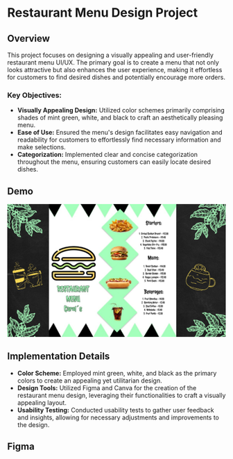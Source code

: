 # Restaurant Menu Design Project

## Overview
This project focuses on designing a visually appealing and user-friendly restaurant menu UI/UX. The primary goal is to create a menu that not only looks attractive but also enhances the user experience, making it effortless for customers to find desired dishes and potentially encourage more orders.

### Key Objectives:
- **Visually Appealing Design:** Utilized color schemes primarily comprising shades of mint green, white, and black to craft an aesthetically pleasing menu.
- **Ease of Use:** Ensured the menu's design facilitates easy navigation and readability for customers to effortlessly find necessary information and make selections.
- **Categorization:** Implemented clear and concise categorization throughout the menu, ensuring customers can easily locate desired dishes.

## Demo
![MENU RESTAURANT](MENU%20RESTAURANT%20TASK%203.png)


## Implementation Details
- **Color Scheme:** Employed mint green, white, and black as the primary colors to create an appealing yet utilitarian design.
- **Design Tools:** Utilized Figma and Canva for the creation of the restaurant menu design, leveraging their functionalities to craft a visually appealing layout.
- **Usability Testing:** Conducted usability tests to gather user feedback and insights, allowing for necessary adjustments and improvements to the design.


## Figma
